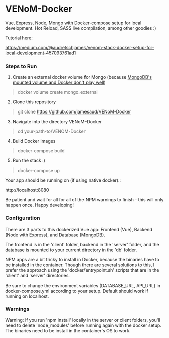 # VENoM-Docker
Vue, Express, Node, Mongo with Docker-compose setup for local development. Hot Reload, SASS live compilation, among other goodies :)  

Tutorial here:

https://medium.com/@audretschjames/venom-stack-docker-setup-for-local-development-457093761ad1

### Steps to Run

1. Create an external docker volume for Mongo (because [MongoDB's mounted volume and Docker don't play well](https://medium.com/vena-engineering/the-case-of-the-hidden-mongo-data-8e8ae25f85a8))

> docker volume create mongo_external

2. Clone this repository

> git clone https://github.com/jamesaud/VENoM-Docker

3. Navigate into the directory VENoM-Docker

> cd your-path-to/VENOM-Docker

4. Build Docker Images

> docker-compose build

5. Run the stack :)

> docker-compose up

Your app should be running on (if using native docker).: 

http://localhost:8080

Be patient and wait for all for all of the NPM warnings to finish - this will only happen once. Happy developing! 


### Configuration

There are 3 parts to this dockerized Vue app: Frontend (Vue), Backend (Node with Express), and Database (MongoDB).

The frontend is in the 'client' folder, backend in the 'server' folder, and the database is mounted to your current directory in the 'db' folder. 

NPM apps are a bit tricky to install in Docker, because the binaries have to be installed in the container. Though there are several solutions to this, I prefer the approach using the 'docker/entrypoint.sh' scripts that are in the 'client' and 'server' directories.


Be sure to change the environment variables (DATABASE_URL, API_URL) in docker-compose.yml according to your setup. Default should work if running on localhost.


### Warnings

Warning: If you run 'npm install' locally in the server or client folders, you'll need to delete 'node_modules' before running again with the docker setup. The binaries need to be install in the container's OS to work.


